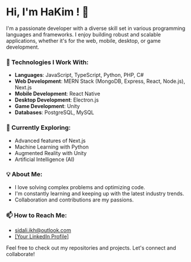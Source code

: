 # Hi, I'm HaKim ! 👋

I'm a passionate developer with a diverse skill set in various programming languages and frameworks. I enjoy building robust and scalable applications, whether it's for the web, mobile, desktop, or game development.

### 🚀 Technologies I Work With:

- **Languages**: JavaScript, TypeScript, Python, PHP, C#
- **Web Development**: MERN Stack (MongoDB, Express, React, Node.js), Next.js
- **Mobile Development**: React Native
- **Desktop Development**: Electron.js
- **Game Development**: Unity
- **Databases**: PostgreSQL, MySQL

### 🌱 Currently Exploring:

- Advanced features of Next.js
- Machine Learning with Python
- Augmented Reality with Unity
- Artificial Intelligence (AI)

### 💡 About Me:

- I love solving complex problems and optimizing code.
- I'm constantly learning and keeping up with the latest industry trends.
- Collaboration and contributions are my passions.

### 📫 How to Reach Me:

- sidali.ikh@outlook.com
- [[Your LinkedIn Profile]](https://www.linkedin.com/in/sid-ali-ikhlef99/)

Feel free to check out my repositories and projects. Let's connect and collaborate!
